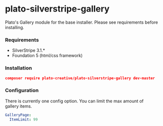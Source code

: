 # plato-silverstripe-gallery
Plato's Gallery module for the base installer. Please see requirements before installing.

### Requirements
+ SilverStripe 3.1.*
+ Foundation 5 (html/css framework)

### Installation
```json
composer require plato-creative/plato-silverstripe-gallery dev-master
```

### Configuration
There is currently one config option. You can limit the max amount of gallery items.
```yaml
GalleryPage:
  ItemLimit: 99
```

